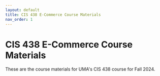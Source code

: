 ```yaml
---
layout: default
title: CIS 438 E-Commerce Course Materials
nav_order: 1
---
```


# CIS 438 E-Commerce Course Materials

These are the course materials for UMA's CIS 438 course for Fall 2024.
